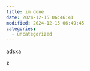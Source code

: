 ```yaml
---
title: im done
date: 2024-12-15 06:46:41
modified: 2024-12-15 06:49:45
categories:
  - uncategorized
---
```



<!-- wp:paragraph -->
<p>adsxa</p>
<!-- /wp:paragraph -->

<!-- wp:paragraph -->
<p>z</p>
<!-- /wp:paragraph -->